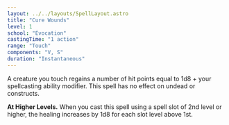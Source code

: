 ```yaml
---
layout: ../../layouts/SpellLayout.astro
title: "Cure Wounds"
level: 1
school: "Evocation"
castingTime: "1 action"
range: "Touch"
components: "V, S"
duration: "Instantaneous"
---
```


A creature you touch regains a number of hit points equal to 1d8 + your spellcasting ability modifier. This spell has no effect on undead or constructs.

**At Higher Levels.** When you cast this spell using a spell slot of 2nd level or higher, the healing increases by 1d8 for each slot level above 1st.
